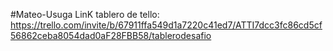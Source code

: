 #Mateo-Usuga
LinK tablero de tello: https://trello.com/invite/b/67911ffa549d1a7220c41ed7/ATTI7dcc3fc86cd5cf56862ceba8054dad0aF28FBB58/tablerodesafio
